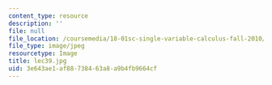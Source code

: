 ```yaml
---
content_type: resource
description: ''
file: null
file_location: /coursemedia/18-01sc-single-variable-calculus-fall-2010/3e643ae1af88738463a8a9b4fb9664cf_lec39.jpg
file_type: image/jpeg
resourcetype: Image
title: lec39.jpg
uid: 3e643ae1-af88-7384-63a8-a9b4fb9664cf
---
```

